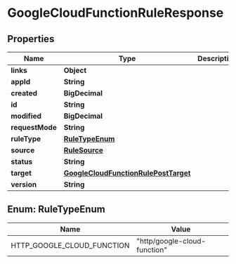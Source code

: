 

# GoogleCloudFunctionRuleResponse


## Properties

| Name | Type | Description | Notes |
|------------ | ------------- | ------------- | -------------|
|**links** | **Object** |  |  [optional] |
|**appId** | **String** |  |  [optional] |
|**created** | **BigDecimal** |  |  [optional] |
|**id** | **String** |  |  [optional] |
|**modified** | **BigDecimal** |  |  [optional] |
|**requestMode** | **String** |  |  |
|**ruleType** | [**RuleTypeEnum**](#RuleTypeEnum) |  |  |
|**source** | [**RuleSource**](RuleSource.md) |  |  |
|**status** | **String** |  |  [optional] |
|**target** | [**GoogleCloudFunctionRulePostTarget**](GoogleCloudFunctionRulePostTarget.md) |  |  |
|**version** | **String** |  |  [optional] |



## Enum: RuleTypeEnum

| Name | Value |
|---- | -----|
| HTTP_GOOGLE_CLOUD_FUNCTION | &quot;http/google-cloud-function&quot; |



